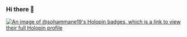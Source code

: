 ### Hi there 👋
[![An image of @sohammane19's Holopin badges, which is a link to view their full Holopin profile](https://holopin.me/sohammane19)](https://holopin.io/@sohammane19)
<!--
**SohamMane19/SohamMane19** is a ✨ _special_ ✨ repository because its `README.md` (this file) appears on your GitHub profile.

Here are some ideas to get you started:

- 🔭 I’m currently working on ...
- 🌱 I’m currently learning ...
- 👯 I’m looking to collaborate on ...
- 🤔 I’m looking for help with ...
- 💬 Ask me about ...
- 📫 How to reach me: ...
- 😄 Pronouns: ...
- ⚡ Fun fact: ...
-->
